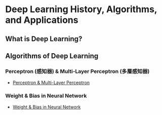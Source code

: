 # Deep Learning History, Algorithms, and Applications

## What is Deep Learning?

## Algorithms of Deep Learning

### Perceptron (感知器) & Multi-Layer Perceptron (多層感知器)
* [Perceptron & Multi-Layer Perceptron](perceptron/README.md)

### Weight & Bias in Neural Network
* [Weight & Bias in Neural Network](weight-and-bias/README.md)

